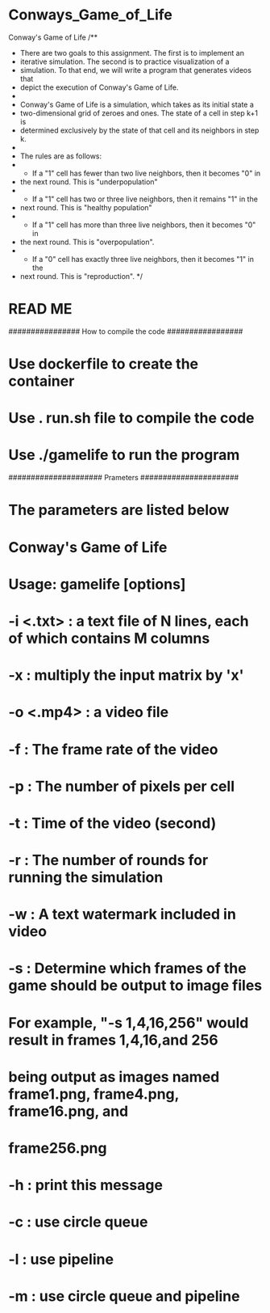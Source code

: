 # Conways_Game_of_Life
Conway's Game of Life
/**
 * There are two goals to this assignment.  The first is to implement an
 * iterative simulation.  The second is to practice visualization of a
 * simulation.  To that end, we will write a program that generates videos that
 * depict the execution of Conway's Game of Life.
 *
 * Conway's Game of Life is a simulation, which takes as its initial state a
 * two-dimensional grid of zeroes and ones.  The state of a cell in step k+1 is
 * determined exclusively by the state of that cell and its neighbors in step k.
 *
 * The rules are as follows:
 * - If a "1" cell has fewer than two live neighbors, then it becomes "0" in
 *   the next round.  This is "underpopulation"
 * - If a "1" cell has two or three live neighbors, then it remains "1" in the
 *   next round.  This is "healthy population"
 * - If a "1" cell has more than three live neighbors, then it becomes "0" in
 *   the next round.  This is "overpopulation".
 * - If a "0" cell has exactly three live neighbors, then it becomes "1" in the
 *   next round.  This is "reproduction".
 */


# READ ME
################ How to compile the code #################
# Use dockerfile to create the container
# Use . run.sh file to compile the code
# Use ./gamelife to run the program


##################### Prameters ######################
# The parameters are listed below
# Conway's Game of Life
#  Usage: gamelife [options]
#    -i <.txt>   : a text file of N lines, each of which contains M columns
#    -x <int>    : multiply the input matrix by 'x'
#    -o <.mp4>   : a video file
#    -f <int>    : The frame rate of the video
#    -p <int>    : The number of pixels per cell
#    -t <int>    : Time of the video (second)
#    -r <int>    : The number of rounds for running the simulation
#    -w <string> : A text watermark included in video
#    -s <string> : Determine which frames of the game should be output to image files
#                  For example, "-s 1,4,16,256" would result in frames 1,4,16,and 256
#                  being output as images named frame1.png, frame4.png, frame16.png, and
#                  frame256.png
#    -h          : print this message
#    -c          : use circle queue
#    -l          : use pipeline
#    -m          : use circle queue and pipeline
